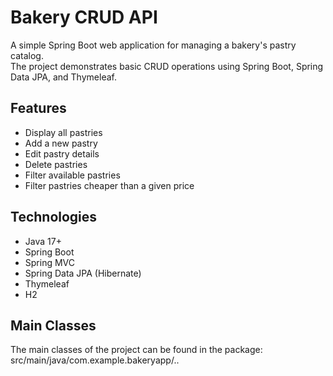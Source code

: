 # Bakery CRUD API

A simple Spring Boot web application for managing a bakery's pastry catalog.  
The project demonstrates basic CRUD operations using Spring Boot, Spring Data JPA, and Thymeleaf.

## Features

- Display all pastries
- Add a new pastry
- Edit pastry details
- Delete pastries
- Filter available pastries
- Filter pastries cheaper than a given price

## Technologies

- Java 17+
- Spring Boot
- Spring MVC
- Spring Data JPA (Hibernate)
- Thymeleaf
- H2 

## Main Classes

The main classes of the project can be found in the package: src/main/java/com.example.bakeryapp/..

